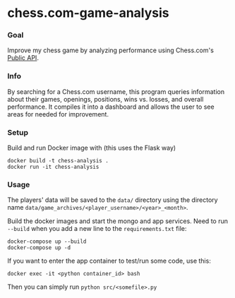 # chess.com-game-analysis
### Goal
Improve my chess game by analyzing performance using Chess.com's [Public API](https://www.chess.com/news/view/published-data-api).


### Info
By searching for a Chess.com username, this program queries information about their games, openings, positions, wins vs. losses, and overall performance. It compiles it into a dashboard and allows the user to see areas for needed for improvement.

### Setup
Build and run Docker image with (this uses the Flask way)
```
docker build -t chess-analysis .
docker run -it chess-analysis
```

### Usage
The players' data will be saved to the `data/` directory using the directory name `data/game_archives/<player_username>/<year>_<month>`.

Build the docker images and start the mongo and app services. Need to run `--build` when you add a new line to the `requirements.txt` file:
```
docker-compose up --build
docker-compose up -d
```

If you want to enter the app container to test/run some code, use this:
```
docker exec -it <python container_id> bash
```

Then you can simply run `python src/<somefile>.py`

